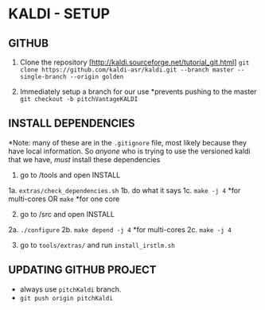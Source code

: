 KALDI - SETUP
=============

GITHUB
-------

1. Clone the repository [http://kaldi.sourceforge.net/tutorial_git.html]
```git clone https://github.com/kaldi-asr/kaldi.git --branch master --single-branch --origin golden```

2. Immediately setup a branch for our use
	*prevents pushing to the master
```git checkout -b pitchVantageKALDI```


INSTALL DEPENDENCIES
----------

*Note: many of these are in the `.gitignore` file, most likely because they have local information.  So *anyone* who is trying to use the versioned kaldi that we have, *must* install these dependencies

1. go to /tools and open INSTALL

1a. ```extras/check_dependencies.sh```
1b. do what it says
1c.  ```make -j 4```		*for multi-cores
	OR
	```make```			*for one core

2. go to /src and open INSTALL

2a. ```./configure```
2b. ```make depend -j 4```		*for multi-cores
2c. ```make -j 4```

3. go to `tools/extras/` and run `install_irstlm.sh`

UPDATING GITHUB PROJECT
-------------------------

- always use `pitchKaldi` branch.
- ```git push origin pitchKaldi```
